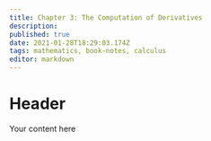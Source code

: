 ```yaml
---
title: Chapter 3: The Computation of Derivatives
description: 
published: true
date: 2021-01-28T18:29:03.174Z
tags: mathematics, book-notes, calculus
editor: markdown
---
```


# Header
Your content here